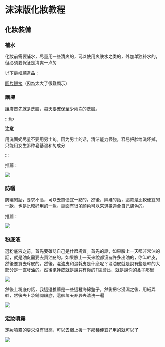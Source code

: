 # 沫沫版化妝教程

## 化妝裝備

### 補水

化妝前需要補水，尽量用一些清爽的，可以使用爽肤水之类的，外加单独补水的，但必须要保证是清爽一点的

以下是推薦產品：

[圖片鏈接](https://raw.githubusercontent.com/TransSoul/tuchuang/refs/heads/main/1f1a3e63f18db373f414222f02cd1e21.jpg)（因為太大了很難顯示）

### 護膚

護膚首先就是洗臉，每天要確保至少兩次的洗臉。

:::tip

**注意**

用洗面奶尽量不要用男士的。因为男士的话，清洁能力很強，容易把脸给洗坏掉，只能用女生那种皂基温和的成分

:::

推薦：

![](https://raw.githubusercontent.com/TransSoul/tuchuang/refs/heads/main/289312d69116c38a76bbd8af109ef052.jpg)

### 防曬

防曬的話，要求不高，可以去買便宜一點的。然後，隔離的話，這款是比較便宜的一款，也是比較好用的一款。裏面有很多顏色可以來選擇適合自己膚色的。

推薦：

![](https://raw.githubusercontent.com/TransSoul/tuchuang/refs/heads/main/289312d69116c38a76bbd8af109ef052.jpg)

### 粉底液

選粉底液之前，首先要確認自己是什麽膚質。首先的話，如果臉上一天都非常油的話，就是油皮需要去買油皮的。如果臉上一天來說都沒有許多出油的，你叫幹皮，然後要買去幹皮的。然後，混油皮和混幹皮是什麽呢？混油皮就是說有些是幹的大部分是一直發油的。然後混幹皮就是說只有你的T區會出，就是說你的鼻子那里

![](https://raw.githubusercontent.com/TransSoul/tuchuang/refs/heads/main/32c18d8dd1d053cd8584c0d5879bb68b.jpg)

然後上粉底的話，我這邊推薦是一些這種海綿墊子，然後把它浸濕之後，用紙弄幹，然後去上妝鋪開粉底。這個每天都要去清洗一遍

![](https://raw.githubusercontent.com/TransSoul/tuchuang/refs/heads/main/141c2220463fe13ff8b9863753c1e70c.jpg)

### 定妝噴霧

定妝噴霧的要求沒有很高，可以去網上搜一下那種便宜好用的就可以了

![](https://raw.githubusercontent.com/TransSoul/tuchuang/refs/heads/main/ff0e885458a4e71872311dc37f18fc97.jpg)